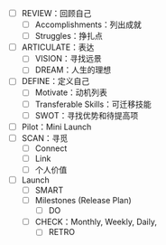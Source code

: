  -  [ ] REVIEW：回顾自己
     -  [ ] Accomplishments：列出成就
     -  [ ] Struggles：挣扎点
 -  [ ] ARTICULATE：表达
     -  [ ] VISION：寻找远景
     -  [ ] DREAM：人生的理想
 -  [ ] DEFINE：定义自己
     -  [ ] Motivate：动机列表
     -  [ ] Transferable Skills：可迁移技能
     -  [ ] SWOT：寻找优势和待提高项
 -  [ ] Pilot：Mini Launch
 -  [ ] SCAN：寻觅
     -  [ ] Connect
     -  [ ] Link
     -  [ ] 个人价值
 -  [ ] Launch
     -  [ ] SMART
     -  [ ] Milestones (Release Plan)
       -  [ ] DO
     -  [ ] CHECK：Monthly, Weekly, Daily, 
       -  [ ] RETRO
